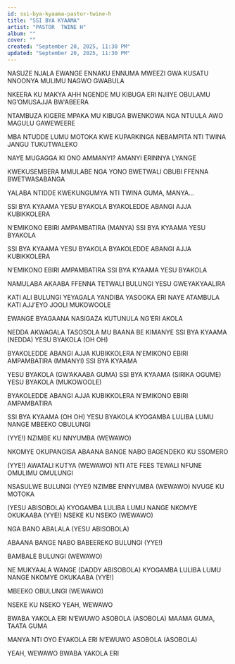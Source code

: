```yaml
---
id: ssi-bya-kyaama-pastor-twine-h
title: "SSI BYA KYAAMA"
artist: "PASTOR  TWINE H"
album: ""
cover: ""
created: "September 20, 2025, 11:30 PM"
updated: "September 20, 2025, 11:30 PM"
---
```



NASUZE NJALA EWANGE
ENNAKU ENNUMA
MWEEZI GWA KUSATU
NNOONYA MULIMU
 NAGWO GWABULA

NKEERA KU MAKYA AHH
NGENDE MU KIBUGA ERI
NJIIYE OBULAMU
NG’OMUSAJJA BW’ABEERA

NTAMBUZA KIGERE
MPAKA MU KIBUGA
BWENKOWA NGA NTUULA AWO
MAGULU GAWEWEERE

MBA NTUDDE LUMU
MOTOKA KWE KUPARKINGA
NEBAMPITA NTI TWINA
JANGU TUKUTWALEKO

NAYE MUGAGGA 
KI ONO AMMANYI?
AMANYI ERINNYA LYANGE

KWEKUSEMBERA MMULABE
NGA YONO
BWETWALI OBUBI FFENNA
BWETWASABANGA

YALABA NTIDDE KWEKUNGUMYA
NTI TWINA GUMA, MANYA…

SSI BYA KYAAMA
YESU BYAKOLA
BYAKOLEDDE ABANGI
AJJA KUBIKKOLERA

N’EMIKONO EBIRI
AMPAMBATIRA
(MANYA)
SSI BYA KYAAMA
YESU BYAKOLA

SSI BYA KYAAMA
YESU BYAKOLA
BYAKOLEDDE ABANGI
AJJA KUBIKKOLERA

N’EMIKONO EBIRI
AMPAMBATIRA
SSI BYA KYAAMA
YESU BYAKOLA

NAMULABA AKAABA
FFENNA TETWALI BULUNGI
YESU GWEYAKYAALIRA

KATI ALI BULUNGI YEYAGALA
YANDIBA YASOOKA ERI
NAYE ATAMBULA
KATI AJJ’EYO JOOLI
MUKOWOOLE

EWANGE BYAGAANA
NASIGAZA KUTUNULA
 NG’ERI AKOLA

NEDDA AKWAGALA
TASOSOLA MU BAANA
 BE KIMANYE
SSI BYA KYAAMA
(NEDDA)
YESU BYAKOLA (OH OH)

BYAKOLEDDE ABANGI
AJJA KUBIKKOLERA
N’EMIKONO EBIRI
AMPAMBATIRA
(MMANYI)
SSI BYA KYAAMA

YESU BYAKOLA
(GW’AKAABA GUMA)
SSI BYA KYAAMA
(SIRIKA OGUME)
YESU BYAKOLA
(MUKOWOOLE)

BYAKOLEDDE ABANGI
AJJA KUBIKKOLERA
N’EMIKONO EBIRI
AMPAMBATIRA

SSI BYA KYAAMA (OH OH)
YESU BYAKOLA
KYOGAMBA LULIBA LUMU
NANGE MBEEKO OBULUNGI

(YYE!)
NZIMBE KU NNYUMBA
(WEWAWO)

NKOMYE OKUPANGISA
ABAANA BANGE NABO
BAGENDEKO KU SSOMERO

(YYE!)
AWATALI KUTYA
(WEWAWO)
NTI ATE FEES TEWALI
NFUNE OMULIMU OMULUNGI

NSASULWE BULUNGI
(YYE!)
NZIMBE ENNYUMBA
(WEWAWO)
NVUGE KU MOTOKA

(YESU ABISOBOLA)
KYOGAMBA LULIBA LUMU
NANGE NKOMYE OKUKAABA
(YYE!)
NSEKE KU NSEKO
(WEWAWO)

NGA BANO ABALALA
(YESU ABISOBOLA)

ABAANA BANGE NABO
BABEEREKO BULUNGI
(YYE!)

BAMBALE BULUNGI
(WEWAWO)

NE MUKYAALA WANGE
(DADDY ABISOBOLA)
KYOGAMBA LULIBA LUMU
NANGE NKOMYE OKUKAABA
(YYE!)

MBEEKO OBULUNGI
(WEWAWO)

NSEKE KU NSEKO
YEAH, WEWAWO

BWABA YAKOLA ERI
N’EWUWO ASOBOLA (ASOBOLA)
MAAMA GUMA, TAATA GUMA

MANYA
NTI OYO EYAKOLA ERI
N’EWUWO ASOBOLA (ASOBOLA)

YEAH, WEWAWO
BWABA YAKOLA ERI